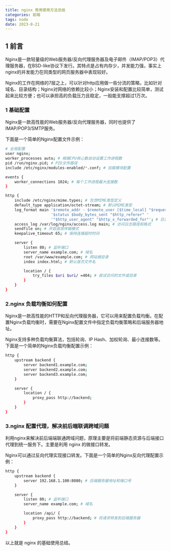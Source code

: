 ```yaml
---
title: nginx 常用使用方法总结
categories: 前端
tags: node
date: 2023-8-21
---
```


## 1 前言   

Nginx是一款轻量级的Web服务器/反向代理服务器及电子邮件（IMAP/POP3）代理服务器，在BSD-like协议下发行。其特点是占有内存少，并发能力强，事实上nginx的并发能力在同类型的网页服务器中表现较好。

Nginx的工作在网络的7层之上，可以针对http应用做一些分流的策略，比如针对域名、目录结构；Nginx对网络的依赖比较小；Nginx安装和配置比较简单，测试起来比较方便；也可以承担高的负载压力且稳定，一般能支撑超过1万次。

### 1 基础配置   

Nginx是一款高性能的Web服务器/反向代理服务器，同时也提供了IMAP/POP3/SMTP服务。   

下面是一个简单的Nginx配置文件示例：   

```bash
# 全局配置
user nginx;
worker_processes auto; # 根据CPU核心数自动设置工作进程数
pid /run/nginx.pid; # PID文件路径
include /etc/nginx/modules-enabled/*.conf; # 加载模块配置

events {
    worker_connections 1024; # 每个工作进程最大连接数
}

http {
    include /etc/nginx/mime.types; # 包含MIME类型定义
    default_type application/octet-stream; # 默认MIME类型
    log_format main '$remote_addr - $remote_user [$time_local] "$request" '
                    '$status $body_bytes_sent "$http_referer" '
                    '"$http_user_agent" "$http_x_forwarded_for"'; # 日志格式
    access_log /var/log/nginx/access.log main; # 访问日志路径和格式
    sendfile on; # 开启高效传输模式
    keepalive_timeout 65; # 保持连接超时时间

    server {
        listen 80; # 监听端口
        server_name example.com; # 域名
        root /var/www/example.com; # 网站根目录
        index index.html; # 默认首页文件名

        location / {
            try_files $uri $uri/ =404; # 尝试访问的文件或目录
        }
    }
}
```

### 2.nginx 负载均衡如何配置   

Nginx是一款高性能的HTTP和反向代理服务器，它可以用来配置负载均衡。在配置Nginx负载均衡时，需要在Nginx配置文件中指定负载均衡策略和后端服务器地址。

Nginx支持多种负载均衡算法，包括轮询、IP Hash、加权轮询、最小连接数等。下面是一个简单的Nginx负载均衡配置示例：   

```bash
http {
    upstream backend {
        server backend1.example.com;
        server backend2.example.com;
        server backend3.example.com;
    }

    server {
        location / {
            proxy_pass http://backend;
        }
    }
}
```

### 3.nginx 配置代理，解决前后端联调跨域问题

利用nginx来解决前后端端联通跨域问题，原理主要是将前端静态资源与后端接口代理到统一服务下。主要是利用 nginx 的做接口转发。   

Nginx可以通过反向代理实现接口转发。下面是一个简单的Nginx反向代理配置示例：   

```bash
http {
    upstream backend {
        server 192.168.1.100:8080; # 后端服务器地址和端口号
    }

    server {
        listen 80; # 监听端口
        server_name example.com; # 域名

        location /api/ {
            proxy_pass http://backend; # 将请求转发到后端服务器
        }
    }
}
```

以上就是 nginx 的基础使用总结。

